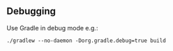 ## Debugging
Use Gradle in debug mode e.g.:
```
./gradlew --no-daemon -Dorg.gradle.debug=true build
```

